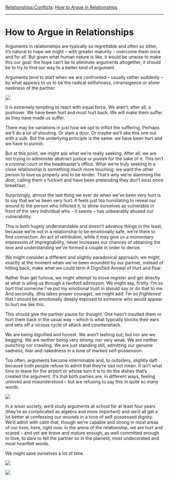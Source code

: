 [Relationships:](https://www.theschooloflife.com/thebookoflife/category/relationships/)[Conflicts](https://www.theschooloflife.com/thebookoflife/category/relationships/conflicts/): [How to Argue in Relationships](https://www.theschooloflife.com/thebookoflife/how-to-argue-in-relationships/)

* * *

# How to Argue in Relationships

Arguments in relationships are typically so regrettable and often so bitter, it’s natural to hope we might – with greater maturity – overcome them once and for all. But given what human nature is like, it would be unwise to make this our goal: the hope can’t be to eliminate arguments altogether, it should be to try to find our way to a better kind of argument.

Arguments tend to start when we are confronted – usually rather suddenly – by what appears to us to be the radical selfishness, intransigence or sheer nastiness of the partner.

**![](http://www.photolucida.org/images/critical_mass/a1cc386e-cb2b-4612-82fc-cff6ce279683/review/10.jpg)**

It is extremely tempting to react with equal force. We aren’t, after all, a pushover. We have been hurt and must hurt back. We will make them suffer as they have made us suffer.

There may be variations in just how we opt to inflict the suffering. Perhaps we’ll do a lot of shouting. Or slam a door. Or maybe we’ll eke this one out with a sulk. But the underlying principle is the same: we have been hurt and we have to punish.

But at this point, we might ask what we’re really seeking. After all, we are not trying to administer abstract justice or punish for the sake of it. This isn’t a criminal court or the headmaster’s office. What we’re truly seeking in a close relationship is something much more touching: we want the other person to love us properly and to be kinder. That’s why we’re slamming the door, calling them a fuckwit and have been pretending they don’t exist since breakfast.

Surprisingly, almost the last thing we ever do when we’ve been very hurt is to say that we’ve been very hurt. It feels just too humiliating to reveal our wound to the person who inflicted it, to show ourselves as vulnerable in front of the very individual who – it seems – has unbearably abused our vulnerability.

This is both hugely understandable and doesn’t advance things in the least, because we’re not in a relationship to be emotionally safe, we’re there to find connection. An act of retribution, while it may give us a momentary impression of impregnability, never increases our chances of obtaining the love and understanding we’ve formed a couple in order to derive.

We might consider a different and slightly paradoxical approach: we might, exactly at the moment when we’ve been wounded by our partner, instead of hitting back, make what we could term A Dignified Avowal of Hurt and Fear.

Rather than get furious, we might attempt to move register and get directly at what is ailing us through a twofold admission. We might say, firstly: I’m so _hurt_ that someone I’ve put my emotional trust in should say or do that to me. And secondly, (this takes proper courage), we might add: I’m so&nbsp;_frightened_ that I should be emotionally deeply exposed to someone who would appear to hurt me like this.

This should give the partner pause for thought. One hasn’t insulted them or hurt them back in the usual way – which is what typically blocks their ears and sets off a vicious cycle of attack and counterattack.

We are being dignified and honest. We aren’t lashing out, but nor are we begging. We are neither being very strong, nor very weak. We are neither punching nor crawling. We are just standing still, admitting our genuine sadness, fear and nakedness in a tone of marked self-possession.

Too often, arguments become interminable and, to outsiders, slightly daft because both people refuse to admit that they’re sad not mean. It isn’t what time to leave for the airport or whose turn it is to do the dishes that’s created the argument. It’s that both parties are, in different ways, feeling unloved and misunderstood – but are refusing to say this in quite so many words.

![](http://www.photolucida.org/images/critical_mass/a1cc386e-cb2b-4612-82fc-cff6ce279683/review/1.jpg)

In a wiser society, we’d study arguments at school for at least four years (they’re as complicated as algebra and more important) and we’d all get a lot better at confessing our wounds in a tone of self-possessed dignity. We’d admit with calm that, though we’re capable and strong in most areas of our lives, here, right now, in the arena of the relationship, we are hurt and scared – and yet are brave and mature enough, as well committed enough to love, to dare to tell the partner so in the plainest, most undecorated and most heartfelt words.

We might save ourselves a lot of time.

[![](https://img.youtube.com/vi/vlzHNY2SWps/0.jpg)](https://www.youtube.com/embed/vlzHNY2SWps '')

[![](https://img.youtube.com/vi/QQmqMZ-1v7c/0.jpg)](https://www.youtube.com/embed/QQmqMZ-1v7c?ecver=2 '')

